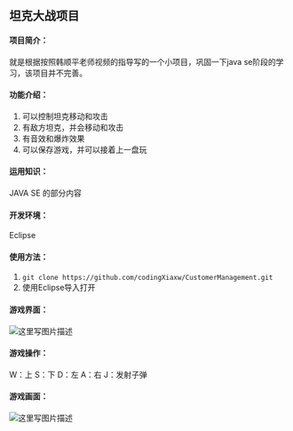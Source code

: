 ## 坦克大战项目
#### 项目简介：
就是根据按照韩顺平老师视频的指导写的一个小项目，巩固一下java se阶段的学习，该项目并不完善。
#### 功能介绍：
1. 可以控制坦克移动和攻击
2. 有敌方坦克，并会移动和攻击
3. 有音效和爆炸效果
4. 可以保存游戏，并可以接着上一盘玩
#### 运用知识：
JAVA SE 的部分内容
#### 开发环境：
Eclipse
#### 使用方法：
1. `git clone https://github.com/codingXiaxw/CustomerManagement.git`
2. 使用Eclipse导入打开
#### 游戏界面：
![这里写图片描述](http://img.blog.csdn.net/20180124135031202?watermark/2/text/aHR0cDovL2Jsb2cuY3Nkbi5uZXQvcTk4MjE1MTc1Ng==/font/5a6L5L2T/fontsize/400/fill/I0JBQkFCMA==/dissolve/70/gravity/SouthEast)
#### 游戏操作：
W：上
S：下
D：左
A：右
J：发射子弹
#### 游戏画面：
![这里写图片描述](http://img.blog.csdn.net/20180124135806542?watermark/2/text/aHR0cDovL2Jsb2cuY3Nkbi5uZXQvcTk4MjE1MTc1Ng==/font/5a6L5L2T/fontsize/400/fill/I0JBQkFCMA==/dissolve/70/gravity/SouthEast)

